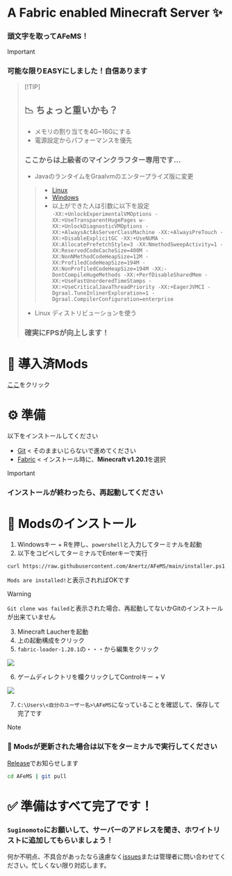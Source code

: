 <h1> A Fabric enabled Minecraft Server ✨</h1>

### 頭文字を取って<b>AFeMS</b>！

> [!IMPORTANT]
> ### 可能な限り<b>EASY</b>にしました！自信あります</p>

>  [!TIP]
> ## 📉 ちょっと重いかも？
> - メモリの割り当てを4G~16Gにする
> - 電源設定からパフォーマンスを優先
> ### ここからは上級者のマインクラフター専用です...
> - JavaのランタイムをGraalvmのエンタープライズ版に変更
> > - [Linux](https://download.oracle.com/otn/utilities_drivers/oracle-labs/graalvm-ee-java17-linux-amd64-21.3.13.tar.gz)
> > - [Windows](https://download.oracle.com/otn/utilities_drivers/oracle-labs/graalvm-ee-java17-windows-amd64-21.3.13.zip)
> > - 以上ができた人は引数に以下を設定 \
> > ```-XX:+UnlockExperimentalVMOptions -XX:+UseTransparentHugePages w-XX:+UnlockDiagnosticVMOptions -XX:+AlwaysActAsServerClassMachine -XX:+AlwaysPreTouch -XX:+DisableExplicitGC -XX:+UseNUMA -XX:AllocatePrefetchStyle=3 -XX:NmethodSweepActivity=1 -XX:ReservedCodeCacheSize=400M -XX:NonNMethodCodeHeapSize=12M -XX:ProfiledCodeHeapSize=194M -XX:NonProfiledCodeHeapSize=194M -XX:-DontCompileHugeMethods -XX:+PerfDisableSharedMem -XX:+UseFastUnorderedTimeStamps -XX:+UseCriticalJavaThreadPriority -XX:+EagerJVMCI -Dgraal.TuneInlinerExploration=1 -Dgraal.CompilerConfiguration=enterprise```
> - Linux ディストリビューションを使う
> ### 確実にFPSが向上します！



# 📜 導入済Mods
[ここ](https://github.com/Anertz/AFeMS/tree/main/mods)をクリック

# ⚙️ 準備

以下をインストールしてください

- [Git](https://github.com/git-for-windows/git/releases/download/v2.47.1.windows.2/Git-2.47.1.2-64-bit.exe)
< そのままいじらないで進めてください
- [Fabric](https://maven.fabricmc.net/net/fabricmc/fabric-installer/1.0.1/fabric-installer-1.0.1.exe)
< インストール時に、<b>Minecraft v1.20.1</b>を選択

> [!IMPORTANT]
> ### インストールが終わったら、再起動してください



# 🚀 Modsのインストール

1. Windowsキー + Rを押し、`powershell`と入力してターミナルを起動
2. 以下をコピペしてターミナルでEnterキーで実行
```bash
curl https://raw.githubusercontent.com/Anertz/AFeMS/main/installer.ps1 | iex  
```
`Mods are installed!`と表示されればOKです

> [!WARNING]
> `Git clone was failed`と表示された場合、再起動してないかGitのインストールが出来ていません

3. Minecraft Laucherを起動
4. 上の起動構成をクリック
5. `fabric-loader-1.20.1`の・・・から編集をクリック

<p float="left">
  <img src="https://raw.githubusercontent.com/Anertz/AFeMS/main/imgs/20250118_05h48m06s_grim.png"/>
</p>

6. ゲームディレクトリを欄クリックしてControlキー + V

<img src="https://raw.githubusercontent.com/Anertz/AFeMS/main/imgs/20250118_17h50m55s_grim.png"/>

7. `C:\Users\<自分のユーザー名>\AFeMS`になっていることを確認して、保存して完了です


> [!NOTE]
> ### 📁 Modsが更新された場合は以下をターミナルで実行してください
> [Release](https://github.com/Anertz/AFeMS/releases)でお知らせします
> ```bash
> cd AFeMS | git pull
> ```

# ✅ 準備はすべて完了です！
### `Suginomoto`にお願いして、サーバーのアドレスを聞き、ホワイトリストに追加してもらいましょう！
何か不明点、不具合があったなら遠慮なく[issues](https://github.com/Anertz/AFeMS/issues)または管理者に問い合わせてください。忙しくない限り対応します。
